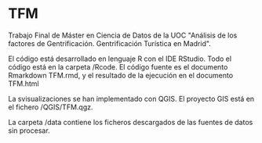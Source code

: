 # TFM

Trabajo Final de Máster en Ciencia de Datos de la UOC 
"Análisis de los factores de Gentrificación. Gentrificación Turística en Madrid".

El código está desarrollado en lenguaje R con el IDE RStudio.
Todo el código está en la carpeta /Rcode. El código fuente es el documento Rmarkdown TFM.rmd, y el resultado de la ejecución en el documento TFM.html 

La svisualizaciones se han implementado con QGIS. El proyecto GIS está en el fichero /QGIS/TFM.qgz.

La carpeta /data contiene los ficheros descargados de las fuentes de datos sin procesar.
